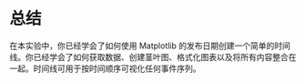 # 总结

在本实验中，你已经学会了如何使用 Matplotlib 的发布日期创建一个简单的时间线。你已经学会了如何获取数据、创建茎叶图、格式化图表以及将所有内容整合在一起。时间线可用于按时间顺序可视化任何事件序列。
